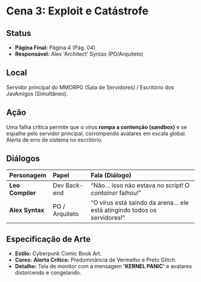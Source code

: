 # Cena 3: Exploit e Catástrofe

## Status
* **Página Final:** Página 4 (Pág. 04)
* **Responsável:** Alex 'Architect' Syntax (PO/Arquiteto)

## Local
Servidor principal do MMORPG (Sala de Servidores) / Escritório dos JavAmigos (Simultâneo).

## Ação
Uma falha crítica permite que o vírus **rompa a contenção (sandbox)** e se espalhe pelo servidor principal, corrompendo avatares em escala global. Alerta de erro de sistema no escritório.

## Diálogos
| Personagem | Papel | Fala (Diálogo) |
| :--- | :--- | :--- |
| **Leo Compiler** | Dev Back-end | “Não… isso não estava no script! O *container* falhou!” |
| **Alex Syntax** | PO / Arquiteto | “O vírus está saindo da arena… ele está atingindo todos os servidores!” |

## Especificação de Arte
* **Estilo:** Cyberpunk Comic Book Art.
* **Cores:** **Alerta Crítico:** Predominância de Vermelho e Preto Glitch.
* **Detalhe:** Tela de monitor com a mensagem **'KERNEL PANIC'** e avatares distorcendo e congelando.
